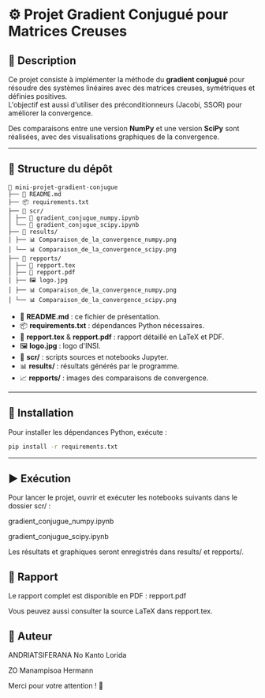# ⚙️ Projet Gradient Conjugué pour Matrices Creuses

## 📖 Description

Ce projet consiste à implémenter la méthode du **gradient conjugué** pour résoudre des systèmes linéaires avec des matrices creuses, symétriques et définies positives.  
L'objectif est aussi d'utiliser des préconditionneurs (Jacobi, SSOR) pour améliorer la convergence.  

Des comparaisons entre une version **NumPy** et une version **SciPy** sont réalisées, avec des visualisations graphiques de la convergence.

---

## 📂 Structure du dépôt
```
📁 mini-projet-gradient-conjugue
├── 📄 README.md
├── 📦 requirements.txt
├── 📂 scr/
│ ├── 📓 gradient_conjugue_numpy.ipynb
│ └── 📓 gradient_conjugue_scipy.ipynb
├── 📂 results/
│ ├── 📊 Comparaison_de_la_convergence_numpy.png
│ └── 📊 Comparaison_de_la_convergence_scipy.png
├── 📂 repports/
│ ├── 📄 repport.tex
│ ├── 📄 repport.pdf
│ ├── 🖼️ logo.jpg
│ ├── 📊 Comparaison_de_la_convergence_numpy.png
│ └── 📊 Comparaison_de_la_convergence_scipy.png
```
- 📄 **README.md** : ce fichier de présentation.  
- 📦 **requirements.txt** : dépendances Python nécessaires.  
- 📑 **repport.tex** & **repport.pdf** : rapport détaillé en LaTeX et PDF.  
- 🖼️ **logo.jpg** : logo d'INSI.  
- 📂 **scr/** : scripts sources et notebooks Jupyter.  
- 📊 **results/** : résultats générés par le programme.  
- 📈 **repports/** : images des comparaisons de convergence.

---

## 🚀 Installation

Pour installer les dépendances Python, exécute :

```bash
pip install -r requirements.txt
```
---

## ▶️ Exécution
Pour lancer le projet, ouvrir et exécuter les notebooks suivants dans le dossier scr/ :

gradient_conjugue_numpy.ipynb

gradient_conjugue_scipy.ipynb

Les résultats et graphiques seront enregistrés dans results/ et repports/.

## 📝 Rapport
Le rapport complet est disponible en PDF : repport.pdf

Vous peuvez aussi consulter la source LaTeX dans repport.tex.

## 👤 Auteur
ANDRIATSIFERANA No Kanto Lorida 

ZO Manampisoa Hermann

Merci pour votre attention ! 🙏
